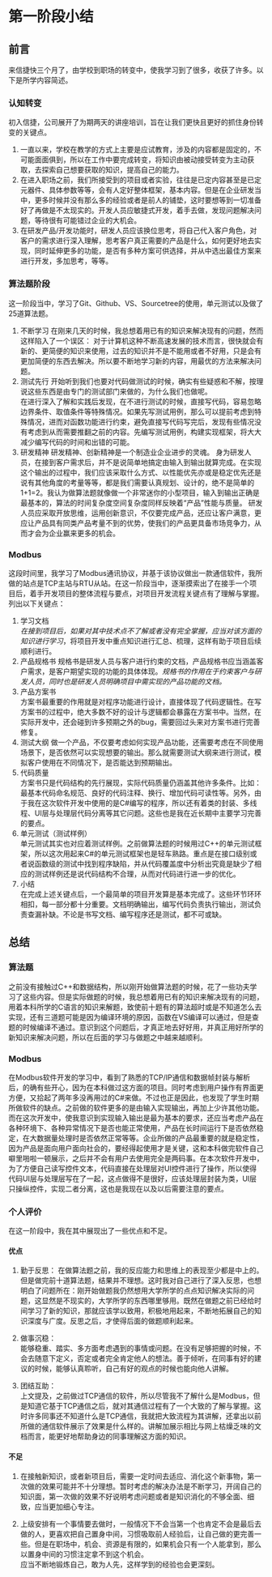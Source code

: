 # 第一阶段小结

## 前言
来信捷快三个月了，由学校到职场的转变中，使我学习到了很多，收获了许多。以下是所学内容简述。

### 认知转变  
初入信捷，公司展开了为期两天的讲座培训，旨在让我们更快且更好的抓住身份转变的关键点。
1. 一直以来，学校在教学的方式上主要是应试教育，涉及的内容都是固定的，不可能面面俱到，所以在工作中要完成转变，将知识由被动接受转变为主动获取，去探索自己想要获取的知识，提高自己的能力。  
2. 在进入职场之前，我们所接受到的项目或者实验，往往是已定内容甚至是已定元器件、具体参数等等，会有人定好整体框架，基本内容。但是在企业研发当中，更多时候并没有那么多的经验或者是前人的铺垫，这时要想等到一切准备好了再做是不太现实的。开发人员应敏捷式开发，着手去做，发现问题解决问题，等待很有可能错过企业的大机会。  
3. 在研发产品/开发功能时，研发人员应该换位思考，将自己代入客户角色，对客户的需求进行深入理解，思考客户真正需要的产品是什么，如何更好地去实现，同时延伸更多的功能，是否有多种方案可供选择，并从中选出最佳方案来进行开发，多加思考，等等。

### 算法题阶段  
这一阶段当中，学习了Git、Github、VS、Sourcetree的使用，单元测试以及做了25道算法题。
1. 不断学习
在刚来几天的时候，我总想着用已有的知识来解决现有的问题，然而这样陷入了一个误区：
对于计算机这种不断高速发展的技术而言，很快就会有新的、更简便的知识来使用，过去的知识并不是不能用或者不好用，只是会有更加简便的东西去解决。所以要不断地学习新的内容，用最优的方法来解决问题。
2. 测试先行
开始听到我们也要对代码做测试的时候，确实有些疑惑和不解，按理说这些东西是由专门的测试部门来做的，为什么我们也做呢。  
在进行深入了解和实践后发现，在不进行测试的时候，直接写代码，容易忽略边界条件、取值条件等特殊情况。如果先写测试用例，那么可以提前考虑到特殊情况，进而对函数功能进行约束，避免直接写代码写完后，发现有些情况没有考虑到从而需要推翻之前的内容。先编写测试用例，构建实现框架，将大大减少编写代码的时间和出错的可能。
3. 研发精神
研发精神、创新精神是一个制造业企业进步的灵魂。
身为研发人员，在接到客户需求后，并不是说简单地搞定由输入到输出就算完成。在实现这个输出的过程中，我们应该采取什么方式、以性能优先亦或是稳定优先还是说有其他角度的考量等等，都是我们需要认真规划、设计的，绝不是简单的1+1=2。我认为做算法题就像做一个非常迷你的小型项目，输入到输出正确是最基本的，算法的时间复杂度空间复杂度同样反映着“产品”性能与质量。
研发人员应采取开放思维，运用创新意识，不仅要完成产品，还应让客户满意，更应让产品具有同类产品考量不到的优势，使我们的产品更具备市场竞争力，从而才会为企业赢来更多的机会。  

### Modbus
这段时间里，我学习了Modbus通讯协议，并基于该协议做出一款通信软件，我所做的站点是TCP主站与RTU从站。在这一阶段当中，逐渐摸索出了在接手一个项目后，着手开发项目的整体流程与要点，对项目开发流程关键点有了理解与掌握。列出以下关键点： 
1. 学习文档  
*在接到项目后，如果对其中技术点不了解或者没有完全掌握，应当对该方面的知识进行学习*，将项目开发中重点知识进行汇总、梳理，这样有助于项目后续顺利进行。
2. 产品规格书
规格书是研发人员与客户进行约束的文档，产品规格书应当涵盖客户需求，是客户期望实现的功能的具体体现。*规格书的作用在于约束客户与研发人员，同时也是研发人员明确项目中需实现的产品功能的文档。*  
3. 产品方案书  
方案书最重要的作用就是对程序功能进行设计，直接体现了代码逻辑性。在写方案书的过程中，绝大多数不好的设计与逻辑都会暴露在方案书中。当然，在实际开发中，还会碰到许多预期之外的bug，需要回过头来对方案书进行完善修复。
4. 测试大纲
做一个产品，不仅要考虑如何实现产品功能，还需要考虑在不同使用场景下，是否依然可以实现想要的输出。那么就需要测试大纲来进行测试，模拟客户使用在不同情况下，是否能达到预期输出。  
5. 代码质量  
方案书只是代码结构的先行展现，实际代码质量仍涵盖其他许多条件。比如：  
最基本代码命名规范、良好的代码注释、换行、增加代码可读性等。另外，由于我在这次软件开发中使用的是C#编写的程序，所以还有着类的封装、多线程、UI层与处理层代码分离等其它问题。这些也是我在近长期中主要学习完善的要点。
6. 单元测试（测试样例）  
单元测试其实也对应着测试样例。之前做算法题的时候用过C++的单元测试框架，所以这次用起来C#的单元测试框架也是轻车熟路。重点是在接口级别或者说函数级的测试中找到程序缺陷，并从代码覆盖度中分析出究竟是缺少了相应的测试样例还是说代码结构不合理，从而对代码进行进一步的优化。
7. 小结   
在完成上述关键点后，一个最简单的项目开发算是基本完成了。这些环节环环相扣，每一部分都十分重要。文档明确输出，编写代码负责执行输出，测试负责查漏补缺。不论是书写文档、编写程序还是测试，都不可或缺。

## 总结  

### 算法题  
之前没有接触过C++和数据结构，所以刚开始做算法题的时候，花了一些功夫学习了这些内容。但是实际做题的时候，我总想着用已有的知识来解决现有的问题，用着本科所学的C语言的知识来解题，致使前十题有的算法超时或是不知道怎么去实现，还有三道题可能是因为编译环境的原因，函数在VS编译可以通过，但是查题的时候编译不通过。意识到这个问题后，才真正地去好好用，并真正用好所学的新知识来解决问题，所以在后面的学习与做题之中越来越顺利。  

### Modbus  
在Modbus软件开发的学习中，看到了熟悉的TCP/IP通信和数据帧封装与解析后，的确有些开心，因为在本科做过这方面的项目。同时考虑到用户操作有界面更方便，又拾起了两年多没再用过的C#来做。不过也正是因此，也发现了学生时期所做软件的缺点。之前做的软件更多的是由输入实现输出，再加上少许其他功能。而在这次开发中，使我意识到实现输入输出是最为基本的要求，还应当考虑产品在各种环境下、各种异常情况下是否也能正常使用，产品在长时间运行下是否依然稳定，在大数据量处理时是否依然正常等等。企业所做的产品最重要的就是稳定性，因为产品是面向用户面向社会的，要经得起使用才是关键，这和本科做完软件自己噼里啪啦一顿展示，之后并不会有用户去使用完全是两码事。在本次软件开发中，为了方便自己读写控件文本，代码直接在处理层对UI控件进行了操作，所以使得代码UI层与处理层写在了一起，这点做得不是很好，应该处理层封装为类，UI层只操纵控件，实现二者分离，这也是我现在以及以后需要注意的要点。

### 个人评价
在这一阶段中，我在其中展现出了一些优点和不足。
#### 优点  

1. 勤于反思：
在做算法题之前，我的反应能力和思维上的表现至少都是中上的。但是做完前十道算法题，结果并不理想。这时我对自己进行了深入反思，也想明白了问题所在：刚开始做题我仍然想用大学所学的点点知识解决实际的问题，这显然是不现实的，大学所学的东西哪里够用。既然在做题之前已经给时间学习了新的知识，那就应该学以致用，积极地用起来，不断地拓展自己的知识深度与广度。反思之后，才使得后面的做题顺利起来。  

2. 做事沉稳：  
能够稳重、踏实、多方面考虑遇到的事情或问题。在没有足够把握的时候，不会去随意下定义，否定或者完全肯定他人的想法。善于倾听，在同事有好的建议的时候，能够认真聆听，自己有好的观点的时候也能向他人讲解。  

3. 团结互助：  
上文提及，之前做过TCP通信的软件，所以尽管我不了解什么是Modbus，但是知道它基于TCP通信之后，就对其通信过程有了一个大致的了解与掌握。这时许多同事还不知道什么是TCP通信，我就把大致流程为其讲解，还拿出以前所做的通信软件展示了效果是什么样的。讲解加展示相比与网上枯燥乏味的文档而言，能更好地帮助身边的同事理解这方面的知识。

#### 不足  
   
1. 在接触新知识，或者新项目后，需要一定时间去适应、消化这个新事物，第一次做的效果可能并不十分理想。暂时考虑的解决办法是不断学习，开阔自己的知识面，第一次做的效果不好说明考虑问题或者是知识消化的不够全面、细致，应当更加细心专注。

2. 上级安排有一个事情要去做时，一般情况下不会当第一个也肯定不会是最后去做的人，更喜欢把自己置身中间，习惯吸取前人经验后，让自己做的更完善一些。但是在职场中，机会、资源是有限的，如果机会只有一个人能拿到，那么以置身中间的习惯注定拿不到这个机会。  
应当不断地锻炼自己，敢为人先，这样学到的经验也会更深刻。
